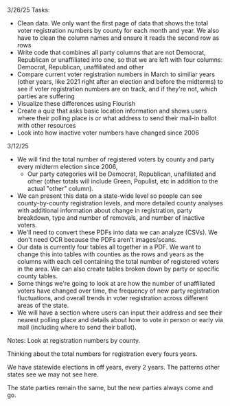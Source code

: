 3/26/25
Tasks: 
- Clean data. We only want the first page of data that shows the total voter registration numbers by county for each month and year. We also have to clean the column names and ensure it reads the second row as rows
- Write code that combines all party columns that are not Democrat, Republican or unaffiliated into one, so that we are left with four columns: Democrat, Republican, unaffiliated and other
- Compare current voter registration numbers in March to similiar years (other years, like 2021 right after an election and before the midterms) to see if voter registration numbers are on track, and if they're not, which parties are suffering
- Visualize these differences using Flourish
- Create a quiz that asks basic location information and shows users where their polling place is or what address to send their mail-in ballot with other resources
- Look into how inactive voter numbers have changed since 2006

3/12/25

- We will find the total number of registered voters by county and party every midterm election since 2006,
  - Our party categories will be Democrat, Republican, unafiliated and other (other totals will include Green, Populist, etc in addition to the actual "other" column).
- We can present this data on a state-wide level so people can see county-by-county registration levels, and more detailed county analyses with additional information about change in registration, party breakdown, type and number of removals, and number of inactive voters.
- We'll need to convert these PDFs into data we can analyze (CSVs). We don't need OCR because the PDFs aren't images/scans.
- Our data is currently four tables all together in a PDF. We want to change this into tables with counties as the rows and years as the columns with each cell containing the total number of registered voters in the area. We can also create tables broken down by party or specific county tables. 
- Some things we're going to look at are how the number of unaffiliated voters have changed over time, the frequency of new party registration fluctuations, and overall trends in voter registration across different areas of the state.
- We will have a section where users can input their address and see their nearest polling place and details about how to vote in person or early via mail (including where to send their ballot). 

Notes:
Look at registration numbers by county. 

Thinking about the total numbers for registration every fours years.

We have statewide elections in off years, every 2 years. The patterns other states see we may not see here.

The state parties remain the same, but the new parties always come and go.
